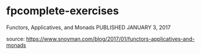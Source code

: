 # fpcomplete-exercises

Functors, Applicatives, and Monads
PUBLISHED JANUARY 3, 2017

source: <https://www.snoyman.com/blog/2017/01/functors-applicatives-and-monads>
